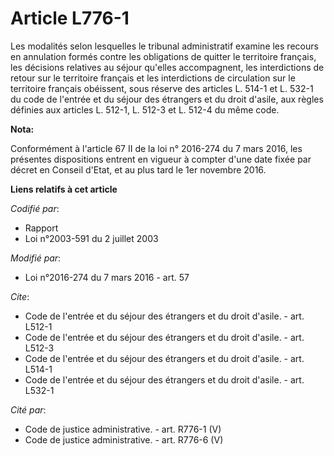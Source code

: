 # Article L776-1

Les modalités selon lesquelles le tribunal administratif examine les recours en annulation formés contre les obligations de
quitter le territoire français, les décisions relatives au séjour qu'elles accompagnent, les interdictions de retour sur le
territoire français et les interdictions de circulation sur le territoire français obéissent, sous réserve des articles L.
514-1 et L. 532-1 du code de l'entrée et du séjour des étrangers et du droit d'asile, aux règles définies aux articles L.
512-1, L. 512-3 et L. 512-4 du même code.

**Nota:**

Conformément à l'article 67 II de la loi n° 2016-274 du 7 mars 2016, les présentes dispositions entrent en vigueur à compter
d'une date fixée par décret en Conseil d'Etat, et au plus tard le 1er novembre 2016.

**Liens relatifs à cet article**

_Codifié par_:

  - Rapport
  - Loi n°2003-591 du 2 juillet 2003

_Modifié par_:

  - Loi n°2016-274 du 7 mars 2016 - art. 57

_Cite_:

  - Code de l'entrée et du séjour des étrangers et du droit d'asile. - art. L512-1
  - Code de l'entrée et du séjour des étrangers et du droit d'asile. - art. L512-3
  - Code de l'entrée et du séjour des étrangers et du droit d'asile. - art. L514-1
  - Code de l'entrée et du séjour des étrangers et du droit d'asile. - art. L532-1

_Cité par_:

  - Code de justice administrative. - art. R776-1 (V)
  - Code de justice administrative. - art. R776-6 (V)
